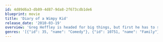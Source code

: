 ```yaml
---
id: 4d89d6a3-db89-4d87-9da8-2f673cdb1de6
blueprint: movie
title: 'Diary of a Wimpy Kid'
release_date: '2010-03-19'
overview: 'Greg Heffley is headed for big things, but first he has to survive the scariest, most humiliating experience of any kid’s life – middle school! That won’t be easy, considering he’s surrounded by hairy-freckled morons, wedgie-loving bullies and a moldy slice of cheese with nuclear cooties!'
genres: '[{"id": 35, "name": "Comedy"}, {"id": 10751, "name": "Family"}]'
---
```

